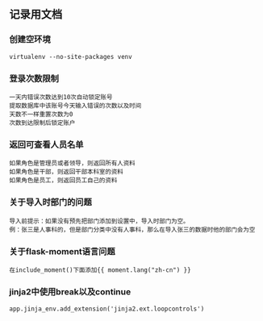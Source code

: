 记录用文档
-------
### 创建空环境
```sybase
virtualenv --no-site-packages venv
```
### 登录次数限制
    一天内错误次数达到10次自动锁定账号
    提取数据库中该账号今天输入错误的次数以及时间
    天数不一样重置次数为0
    次数到达限制后锁定账户

### 返回可查看人员名单
    如果角色是管理员或者领导，则返回所有人资料
    如果角色是干部，则返回干部本科室的资料
    如果角色是员工，则返回员工自己的资料


### 关于导入时部门的问题
    导入前提示：如果没有预先把部门添加到设置中，导入时部门为空。
    例：张三是人事科的，但是部门分类中没有人事科，那么在导入张三的数据时他的部门会为空
    
### 关于flask-moment语言问题
    在include_moment()下面添加{{ moment.lang("zh-cn") }}
    
### jinja2中使用break以及continue
    app.jinja_env.add_extension('jinja2.ext.loopcontrols')
